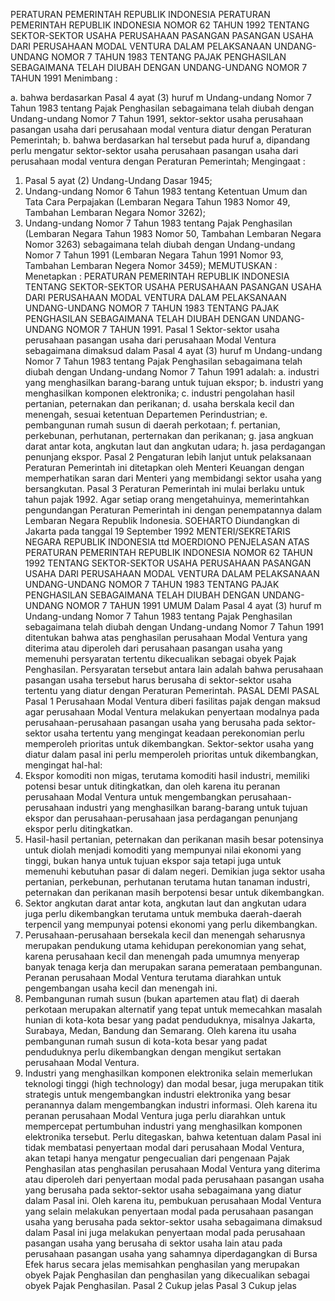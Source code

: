  PERATURAN PEMERINTAH REPUBLIK INDONESIA PERATURAN PEMERINTAH REPUBLIK INDONESIA NOMOR 62 TAHUN 1992 TENTANG SEKTOR-SEKTOR USAHA PERUSAHAAN PASANGAN PASANGAN USAHA DARI PERUSAHAAN MODAL VENTURA DALAM PELAKSANAAN UNDANG-UNDANG NOMOR 7 TAHUN 1983 TENTANG PAJAK PENGHASILAN SEBAGAIMANA TELAH DIUBAH DENGAN UNDANG-UNDANG NOMOR 7 TAHUN 1991
Menimbang :

a. bahwa berdasarkan Pasal 4 ayat (3) huruf m Undang-undang Nomor 7 Tahun 1983 tentang Pajak Penghasilan sebagaimana telah diubah dengan Undang-undang Nomor 7 Tahun 1991, sektor-sektor usaha perusahaan pasangan usaha dari perusahaan modal ventura diatur dengan Peraturan Pemerintah;
b. bahwa berdasarkan hal tersebut pada huruf a, dipandang perlu mengatur sektor-sektor usaha perusahaan pasangan usaha dari perusahaan modal ventura dengan Peraturan Pemerintah; Mengingaat :
1. Pasal 5 ayat (2) Undang-Undang Dasar 1945;
2. Undang-undang Nomor 6 Tahun 1983 tentang Ketentuan Umum dan Tata Cara Perpajakan (Lembaran Negara Tahun 1983 Nomor 49, Tambahan Lembaran Negara Nomor 3262);
3. Undang-undang Nomor 7 Tahun 1983 tentang Pajak Penghasilan (Lembaran Negara Tahun 1983 Nomor 50, Tambahan Lembaran Negara Nomor 3263) sebagaimana telah diubah dengan Undang-undang Nomor 7 Tahun 1991 (Lembaran Negara Tahun 1991 Nomor 93, Tambahan Lembaran Negera Nomor 3459);
MEMUTUSKAN :
 Menetapkan : PERATURAN PEMERINTAH REPUBLIK INDONESIA TENTANG SEKTOR-SEKTOR USAHA PERUSAHAAN PASANGAN USAHA DARI PERUSAHAAN MODAL VENTURA DALAM PELAKSANAAN UNDANG-UNDANG NOMOR 7 TAHUN 1983 TENTANG PAJAK PENGHASILAN SEBAGAIMANA TELAH DIUBAH DENGAN UNDANG-UNDANG NOMOR 7 TAHUN 1991.
Pasal 1
Sektor-sektor usaha perusahaan pasangan usaha dari perusahaan Modal Ventura sebagaimana dimaksud dalam Pasal 4 ayat (3) huruf m Undang-undang Nomor 7 Tahun 1983 tentang Pajak Penghasilan sebagaimana telah diubah dengan Undang-undang Nomor 7 Tahun 1991 adalah:
a. industri yang menghasilkan barang-barang untuk tujuan ekspor;
b. industri yang menghasilkan komponen elektronika;
c. industri pengolahan hasil pertanian, peternakan dan perikanan;
d. usaha berskala kecil dan menengah, sesuai ketentuan Departemen Perindustrian;
e. pembangunan rumah susun di daerah perkotaan;
f. pertanian, perkebunan, perhutanan, perternakan dan perikanan;
g. jasa angkuan darat antar kota, angkutan laut dan angkutan udara;
h. jasa perdagangan penunjang ekspor.
Pasal 2
Pengaturan lebih lanjut untuk pelaksanaan Peraturan Pemerintah ini ditetapkan oleh Menteri Keuangan dengan memperhatikan saran dari Menteri yang membidangi sektor usaha yang bersangkutan.
Pasal 3
Peraturan Pemerintah ini mulai berlaku untuk tahun pajak 1992. Agar setiap orang mengetahuinya, memerintahkan pengundangan Peraturan Pemerintah ini dengan penempatannya dalam Lembaran Negara Republik Indonesia. SOEHARTO Diundangkan di Jakarta pada tanggal 19 September 1992 MENTERI/SEKRETARIS NEGARA REPUBLIK INDONESIA ttd MOERDIONO PENJELASAN ATAS PERATURAN PEMERINTAH REPUBLIK INDONESIA NOMOR 62 TAHUN 1992 TENTANG SEKTOR-SEKTOR USAHA PERUSAHAAN PASANGAN USAHA DARI PERUSAHAAN MODAL VENTURA DALAM PELAKSANAAN UNDANG-UNDANG NOMOR 7 TAHUN 1983 TENTANG PAJAK PENGHASILAN SEBAGAIMANA TELAH DIUBAH DENGAN UNDANG-UNDANG NOMOR 7 TAHUN 1991 UMUM Dalam Pasal 4 ayat (3) huruf m Undang-undang Nomor 7 Tahun 1983 tentang Pajak Penghasilan sebagaimana telah diubah dengan Undang-undang Nomor 7 Tahun 1991 ditentukan bahwa atas penghasilan perusahaan Modal Ventura yang diterima atau diperoleh dari perusahaan pasangan usaha yang memenuhi persyaratan tertentu dikecualikan sebagai obyek Pajak Penghasilan. Persyaratan tersebut antara lain adalah bahwa perusahaan pasangan usaha tersebut harus berusaha di sektor-sektor usaha tertentu yang diatur dengan Peraturan Pemerintah. PASAL DEMI PASAL Pasal 1 Perusahaan Modal Ventura diberi fasilitas pajak dengan maksud agar perusahaan Modal Ventura melakukan penyertaan modalnya pada perusahaan-perusahaan pasangan usaha yang berusaha pada sektor-sektor usaha tertentu yang mengingat keadaan perekonomian perlu memperoleh prioritas untuk dikembangkan. Sektor-sektor usaha yang diatur dalam pasal ini perlu memperoleh prioritas untuk dikembangkan, mengingat hal-hal:
1. Ekspor komoditi non migas, terutama komoditi hasil industri, memiliki potensi besar untuk ditingkatkan, dan oleh karena itu peranan perusahaan Modal Ventura untuk mengembangkan perusahaan-perusahaan industri yang menghasilkan barang-barang untuk tujuan ekspor dan perusahaan-perusahaan jasa perdagangan penunjang ekspor perlu ditingkatkan.
2. Hasil-hasil pertanian, peternakan dan perikanan masih besar potensinya untuk diolah menjadi komoditi yang mempunyai nilai ekonomi yang tinggi, bukan hanya untuk tujuan ekspor saja tetapi juga untuk memenuhi kebutuhan pasar di dalam negeri. Demikian juga sektor usaha pertanian, perkebunan, perhutanan terutama hutan tanaman industri, peternakan dan perikanan masih berpotensi besar untuk dikembangkan.
3. Sektor angkutan darat antar kota, angkutan laut dan angkutan udara juga perlu dikembangkan terutama untuk membuka daerah-daerah terpencil yang mempunyai potensi ekonomi yang perlu dikembangkan.
4. Perusahaan-perusahaan bersekala kecil dan menengah seharusnya merupakan pendukung utama kehidupan perekonomian yang sehat, karena perusahaan kecil dan menengah pada umumnya menyerap banyak tenaga kerja dan merupakan sarana pemerataan pembangunan. Peranan perusahaan Modal Ventura terutama diarahkan untuk pengembangan usaha kecil dan menengah ini.
5. Pembangunan rumah susun (bukan apartemen atau flat) di daerah perkotaan merupakan alternatif yang tepat untuk memecahkan masalah hunian di kota-kota besar yang padat penduduknya, misalnya Jakarta, Surabaya, Medan, Bandung dan Semarang. Oleh karena itu usaha pembangunan rumah susun di kota-kota besar yang padat penduduknya perlu dikembangkan dengan mengikut sertakan perusahaan Modal Ventura.
6. Industri yang menghasilkan komponen elektronika selain memerlukan teknologi tinggi (high technology) dan modal besar, juga merupakan titik strategis untuk mengembangkan industri elektronika yang besar peranannya dalam mengembangkan industri informasi. Oleh karena itu peranan perusahaan Modal Ventura juga perlu diarahkan untuk mempercepat pertumbuhan industri yang menghasilkan komponen elektronika tersebut. Perlu ditegaskan, bahwa ketentuan dalam Pasal ini tidak membatasi penyertaan modal dari perusahaan Modal Ventura, akan tetapi hanya mengatur pengecualian dari pengenaan Pajak Penghasilan atas penghasilan perusahaan Modal Ventura yang diterima atau diperoleh dari penyertaan modal pada perusahaan pasangan usaha yang berusaha pada sektor-sektor usaha sebagaimana yang diatur dalam Pasal ini. Oleh karena itu, pembukuan perusahaan Modal Ventura yang selain melakukan penyertaan modal pada perusahaan pasangan usaha yang berusaha pada sektor-sektor usaha sebagaimana dimaksud dalam Pasal ini juga melakukan penyertaan modal pada perusahaan pasangan usaha yang berusaha di sektor usaha lain atau pada perusahaan pasangan usaha yang sahamnya diperdagangkan di Bursa Efek harus secara jelas memisahkan penghasilan yang merupakan obyek Pajak Penghasilan dan penghasilan yang dikecualikan sebagai obyek Pajak Penghasilan. Pasal 2 Cukup jelas Pasal 3 Cukup jelas